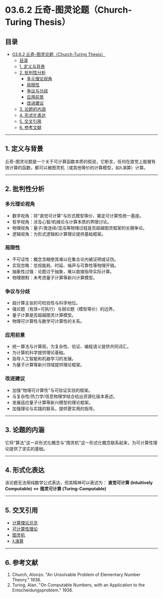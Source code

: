 # 03.6.2 丘奇-图灵论题（Church-Turing Thesis）

## 目录

- [03.6.2 丘奇-图灵论题（Church-Turing Thesis）](#0362-丘奇-图灵论题church-turing-thesis)
  - [目录](#目录)
  - [1. 定义与背景](#1-定义与背景)
  - [2. 批判性分析](#2-批判性分析)
    - [多元理论视角](#多元理论视角)
    - [局限性](#局限性)
    - [争议与分歧](#争议与分歧)
    - [应用前景](#应用前景)
    - [改进建议](#改进建议)
  - [3. 论题的内涵](#3-论题的内涵)
  - [4. 形式化表达](#4-形式化表达)
  - [5. 交叉引用](#5-交叉引用)
  - [6. 参考文献](#6-参考文献)

---

## 1. 定义与背景

丘奇-图灵论题是一个关于可计算函数本质的假说，它断言，任何在直觉上能被有效计算的函数，都可以被图灵机（或其他等价的计算模型，如λ演算）计算。

---

## 2. 批判性分析

### 多元理论视角

- 数学视角：将"直觉可计算"与形式模型等价，奠定可计算性统一基座。
- 哲学视角：涉及心智/机械论与计算本质的界限讨论。
- 物理视角：量子/类连续/混沌等物理过程是否超越图灵框架的长期争论。
- 逻辑视角：为形式逻辑和计算理论提供基础框架。

### 局限性

- 不可证性：概念含糊使其难以在集合论内被证明或证伪。
- 实现忽略：忽视能耗、时延、噪声与可靠性等物理开销。
- 抽象性过强：论题过于抽象，难以直接指导实际计算。
- 物理限制：未考虑量子计算等新兴计算模型。

### 争议与分歧

- 超计算主张的可检验性与科学地位。
- 强论题（有效=可执行）与弱论题（模型等价）的边界。
- 量子计算是否超越图灵计算模型。
- 物理可计算性与数学可计算性的关系。

### 应用前景

- 统一算法与计算观，为复杂性、验证、编程语义提供共同词汇。
- 为计算机科学提供理论基础。
- 指导人工智能和机器学习的发展。
- 为量子计算等新兴领域提供理论框架。

### 改进建议

- 加强"物理可计算性"与可验证实验的框架。
- 与复杂性/热力学/信息物理学结合给出资源化版本表述。
- 发展适应量子计算等新兴模型的理论框架。
- 加强理论与实践的联系，提供更实用的指导。

---

## 3. 论题的内涵

它将"算法"这一非形式化概念与"图灵机"这一形式化概念联系起来，为可计算性理论提供了坚实的基础。

---

## 4. 形式化表达

该论题无法用纯数学公式表达，但其精神可以表述为：
**直觉可计算 (Intuitively Computable)** $\iff$ **图灵可计算 (Turing-Computable)**

---

## 5. 交叉引用

- [计算理论总览](README.md)
- [可计算性理论](03.6.1_Computability_Theory.md)
- [图灵机](../01_Automata_Theory/03.1.3_Turing_Machine.md)
- [λ演算](03.6.5_Lambda_Calculus.md)

---

## 6. 参考文献

1. Church, Alonzo. "An Unsolvable Problem of Elementary Number Theory." 1936.
2. Turing, Alan. "On Computable Numbers, with an Application to the Entscheidungsproblem." 1936.
